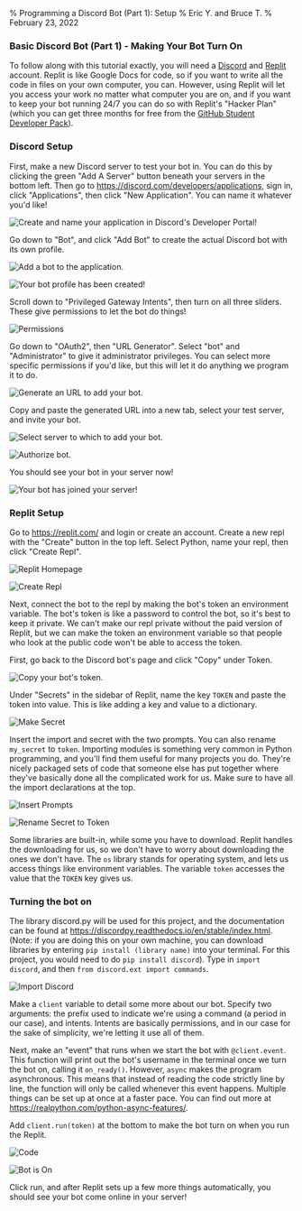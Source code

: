 % Programming a Discord Bot (Part 1): Setup
% Eric Y. and Bruce T.
% February 23, 2022

### Basic Discord Bot (Part 1) - Making Your Bot Turn On

To follow along with this tutorial exactly,
you will need a [Discord](https://discord.com/)
and [Replit](https://replit.com/) account.
Replit is like Google Docs for code,
so if you want to write all the code in files on your own computer, you can.
However, using Replit will let you
access your work no matter what computer you are on,
and if you want to keep your bot running 24/7
you can do so with Replit's "Hacker Plan"
(which you can get three months for free
from the [GitHub Student Developer Pack](https://education.github.com/pack)).

### Discord Setup

First, make a new Discord server to test your bot in.
You can do this by clicking the green "Add A Server" button
beneath your servers in the bottom left.
Then go to <https://discord.com/developers/applications>,
sign in, click "Applications", then click "New Application".
You can name it whatever you'd like!

![Create and name your application in Discord's Developer Portal!](/img/2022/create_discord_application.png)

Go down to "Bot",
and click "Add Bot" to create the actual Discord bot with its own profile.

![Add a bot to the application.](/img/2022/add_discord_bot.png)

![Your bot profile has been created!](/img/2022/discord_bot_profile.png)

Scroll down to "Privileged Gateway Intents",
then turn on all three sliders.
These give permissions to let the bot do things!

![Permissions](https://cdn.discordapp.com/attachments/784512962152235019/946275586756730990/1-5.png)

Go down to "OAuth2", then "URL Generator".
Select "bot" and "Administrator" to give it administrator privileges. 
You can select more specific permissions if you'd like,
but this will let it do anything we program it to do.

![Generate an URL to add your bot.](/img/2022/discord_url_generator.png)

Copy and paste the generated URL into a new tab,
select your test server, and invite your bot.

![Select server to which to add your bot.](/img/2022/add_bot_to_server.png)

![Authorize bot.](/img/2022/authorize_bot.png)

You should see your bot in your server now!

![Your bot has joined your server!](/img/2022/bot_in_server.png)

### Replit Setup

Go to <https://replit.com/> and login or create an account.
Create a new repl with the "Create" button in the top left.
Select Python, name your repl, then click "Create Repl".

![Replit Homepage](https://cdn.discordapp.com/attachments/784512962152235019/946275694810370089/1-10.png)

![Create Repl](https://cdn.discordapp.com/attachments/784512962152235019/946275695091417138/1-11.png)

Next, connect the bot to the repl
by making the bot's token an environment variable.
The bot's token is like a password to control the bot, 
so it's best to keep it private.
We can't make our repl private without the paid version of Replit, 
but we can make the token an environment variable
so that people who look at the public code
won't be able to access the token.

First, go back to the Discord bot's page and click "Copy" under Token.

![Copy your bot's token.](/img/2022/copy_bot_token.png)

Under "Secrets" in the sidebar of Replit,
name the key `TOKEN` and paste the token into value.
This is like adding a key and value to a dictionary.

![Make Secret](https://cdn.discordapp.com/attachments/784512962152235019/946275695527600148/1-13.png)

Insert the import and secret with the two prompts.
You can also rename `my_secret` to `token`.
Importing modules is something very common in Python programming, 
and you'll find them useful for many projects you do.
They're nicely packaged sets of code
that someone else has put together where 
they've basically done all the complicated work for us.
Make sure to have all the import declarations at the top. 

![Insert Prompts](https://cdn.discordapp.com/attachments/784512962152235019/946275695703781376/1-14.png)

![Rename Secret to Token](https://cdn.discordapp.com/attachments/784512962152235019/946275696018358342/1-15.png)

Some libraries are built-in, while some you have to download.
Replit handles the downloading for us, 
so we don't have to worry about downloading the ones we don't have. 
The `os` library stands for operating system,
and lets us access things like environment variables. 
The variable `token` accesses the value that the `TOKEN` key gives us.

### Turning the bot on

The library discord.py will be used for this project,
and the documentation can be found
at <https://discordpy.readthedocs.io/en/stable/index.html>.
(Note: if you are doing this on your own machine,
you can download libraries by entering
`pip install (library name)` into your terminal.
For this project, you would need to do `pip install discord`).
Type in `import discord`, and then `from discord.ext import commands`. 

![Import Discord](https://cdn.discordapp.com/attachments/784512962152235019/946275696270008320/1-16.png)

Make a `client` variable to detail some more about our bot. 
Specify two arguments:
the prefix used to indicate we're using a command (a period in our case),
and intents. 
Intents are basically permissions,
and in our case for the sake of simplicity,
we're letting it use all of them.

Next, make an "event" that runs
when we start the bot with `@client.event`. 
This function will print out the bot's username in the terminal
once we turn the bot on, calling it `on_ready()`. 
However, `async` makes the program asynchronous.
This means that instead of reading the code strictly line by line, 
the function will only be called whenever this event happens.
Multiple things can be set up at once at a faster pace. 
You can find out more at <https://realpython.com/python-async-features/>.

Add `client.run(token)` at the bottom
to make the bot turn on when you run the Replit. 

![Code](https://cdn.discordapp.com/attachments/784512962152235019/946275696559398992/1-17.png)

![Bot is On](https://cdn.discordapp.com/attachments/784512962152235019/946275696794300447/1-18.png)

Click run, and after Replit sets up a few more things automatically,
you should see your bot come online in your server!


